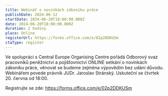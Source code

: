 ```yaml
---
title: Webinář o novinkách zákoníku práce
publishDate: 2024-06-12
startDate: 2024-06-20T18:00:00.000Z
date: 2024-06-20T18:00:00.000Z
duration: 2 hodiny
place: Online
registerUrl: https://forms.office.com/e/02p2DDKUSm
ctaType: register
---
```

Ve spolupráci s Central Europe Organising Centre pořádá Odborový svaz pracovníků peněžnictví a pojišťovnictví ONLINE setkání o novinkách zákoníku práce, věnovat se budeme zejména výpovědím bez udání důvodu. 
Webinářem povede právník JUDr. Jaroslav Stránský. Uskuteční se čtvrtek 20. června od 18:00.

Registrujte se zde: https://forms.office.com/e/02p2DDKUSm
